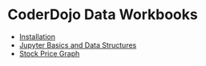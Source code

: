 # CoderDojo Data Workbooks

* [Installation](Installation.md)
* [Jupyter Basics and Data Structures](Jupyter%20and%20Data%20Basics.md)
* [Stock Price Graph](Stock%20Price%20Graph.md)

